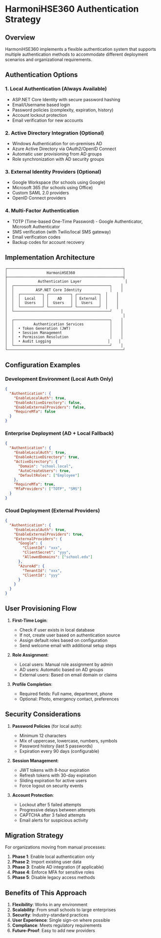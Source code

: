 # HarmoniHSE360 Authentication Strategy

## Overview
HarmoniHSE360 implements a flexible authentication system that supports multiple authentication methods to accommodate different deployment scenarios and organizational requirements.

## Authentication Options

### 1. **Local Authentication** (Always Available)
- ASP.NET Core Identity with secure password hashing
- Email/Username based login
- Password policies (complexity, expiration, history)
- Account lockout protection
- Email verification for new accounts

### 2. **Active Directory Integration** (Optional)
- Windows Authentication for on-premises AD
- Azure Active Directory via OAuth2/OpenID Connect
- Automatic user provisioning from AD groups
- Role synchronization with AD security groups

### 3. **External Identity Providers** (Optional)
- Google Workspace (for schools using Google)
- Microsoft 365 (for schools using Office)
- Custom SAML 2.0 providers
- OpenID Connect providers

### 4. **Multi-Factor Authentication**
- TOTP (Time-based One-Time Password) - Google Authenticator, Microsoft Authenticator
- SMS verification (with Twilio/local SMS gateway)
- Email verification codes
- Backup codes for account recovery

## Implementation Architecture

```
┌─────────────────────────────────────────────────────┐
│                  HarmoniHSE360                      │
├─────────────────────────────────────────────────────┤
│              Authentication Layer                    │
│  ┌────────────────────────────────────────────┐    │
│  │          ASP.NET Core Identity             │    │
│  │  ┌──────────┐ ┌──────────┐ ┌──────────┐  │    │
│  │  │  Local   │ │    AD    │ │ External │  │    │
│  │  │  Users   │ │  Users   │ │  Users   │  │    │
│  │  └──────────┘ └──────────┘ └──────────┘  │    │
│  └────────────────────────────────────────────┘    │
│                                                     │
│  ┌────────────────────────────────────────────┐    │
│  │         Authentication Services            │    │
│  │  • Token Generation (JWT)                  │    │
│  │  • Session Management                      │    │
│  │  • Permission Resolution                   │    │
│  │  • Audit Logging                          │    │
│  └────────────────────────────────────────────┘    │
└─────────────────────────────────────────────────────┘
```

## Configuration Examples

### Development Environment (Local Auth Only)
```json
{
  "Authentication": {
    "EnableLocalAuth": true,
    "EnableActiveDirectory": false,
    "EnableExternalProviders": false,
    "RequireMfa": false
  }
}
```

### Enterprise Deployment (AD + Local Fallback)
```json
{
  "Authentication": {
    "EnableLocalAuth": true,
    "EnableActiveDirectory": true,
    "ActiveDirectory": {
      "Domain": "school.local",
      "AutoCreateUsers": true,
      "DefaultRoles": ["Employee"]
    },
    "RequireMfa": true,
    "MfaProviders": ["TOTP", "SMS"]
  }
}
```

### Cloud Deployment (External Providers)
```json
{
  "Authentication": {
    "EnableLocalAuth": true,
    "EnableExternalProviders": true,
    "ExternalProviders": {
      "Google": {
        "ClientId": "xxx",
        "ClientSecret": "yyy",
        "AllowedDomains": ["school.edu"]
      },
      "AzureAd": {
        "TenantId": "xxx",
        "ClientId": "yyy"
      }
    }
  }
}
```

## User Provisioning Flow

1. **First-Time Login**:
   - Check if user exists in local database
   - If not, create user based on authentication source
   - Assign default roles based on configuration
   - Send welcome email with additional setup steps

2. **Role Assignment**:
   - Local users: Manual role assignment by admin
   - AD users: Automatic based on AD groups
   - External users: Based on email domain or claims

3. **Profile Completion**:
   - Required fields: Full name, department, phone
   - Optional: Photo, emergency contact, preferences

## Security Considerations

1. **Password Policies** (for local auth):
   - Minimum 12 characters
   - Mix of uppercase, lowercase, numbers, symbols
   - Password history (last 5 passwords)
   - Expiration every 90 days (configurable)

2. **Session Management**:
   - JWT tokens with 8-hour expiration
   - Refresh tokens with 30-day expiration
   - Sliding expiration for active users
   - Force logout on security events

3. **Account Protection**:
   - Lockout after 5 failed attempts
   - Progressive delays between attempts
   - CAPTCHA after 3 failed attempts
   - Email alerts for suspicious activity

## Migration Strategy

For organizations moving from manual processes:

1. **Phase 1**: Enable local authentication only
2. **Phase 2**: Import existing user data
3. **Phase 3**: Enable AD integration (if applicable)
4. **Phase 4**: Enforce MFA for sensitive roles
5. **Phase 5**: Disable legacy access methods

## Benefits of This Approach

1. **Flexibility**: Works in any environment
2. **Scalability**: From small schools to large enterprises
3. **Security**: Industry-standard practices
4. **User Experience**: Single sign-on where possible
5. **Compliance**: Meets regulatory requirements
6. **Future-Proof**: Easy to add new providers